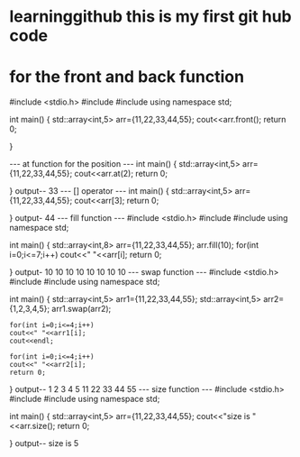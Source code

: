 # learninggithub this is my first git hub code
# for the front and back function
#include <stdio.h>
#include<iostream>
#include<array>
using namespace std;

int main()
{
    std::array<int,5> arr={11,22,33,44,55};
    cout<<arr.front();
    return 0;

}

--- at function for the position ---
int main()
{
    std::array<int,5> arr={11,22,33,44,55};
    cout<<arr.at(2);
    return 0;

}
output-- 33
--- [] operator ---
int main()
{
    std::array<int,5> arr={11,22,33,44,55};
    cout<<arr[3];
    return 0;

}
output- 44
--- fill function ---
#include <stdio.h>
#include<iostream>
#include<array>
using namespace std;

int main()
{
    std::array<int,8> arr={11,22,33,44,55};
    arr.fill(10);
    for(int i=0;i<=7;i++)
    cout<<" "<<arr[i];
    return 0;

}
output- 10 10 10 10 10 10 10 10
--- swap function ---
#include <stdio.h>
#include<iostream>
#include<array>
using namespace std;

int main()
{
    std::array<int,5> arr1={11,22,33,44,55};
    std::array<int,5> arr2={1,2,3,4,5};
    arr1.swap(arr2);

    
    for(int i=0;i<=4;i++)
    cout<<" "<<arr1[i];
    cout<<endl;
    
    for(int i=0;i<=4;i++)
    cout<<" "<<arr2[i];
    return 0;

}
 output-- 1 2 3 4 5
          11 22 33 44 55 
--- size function ---
#include <stdio.h>
#include<iostream>
#include<array>
using namespace std;

int main()
{
    std::array<int,5> arr={11,22,33,44,55};
    cout<<"size is "<<arr.size();
    return 0;

}
output-- size is 5

